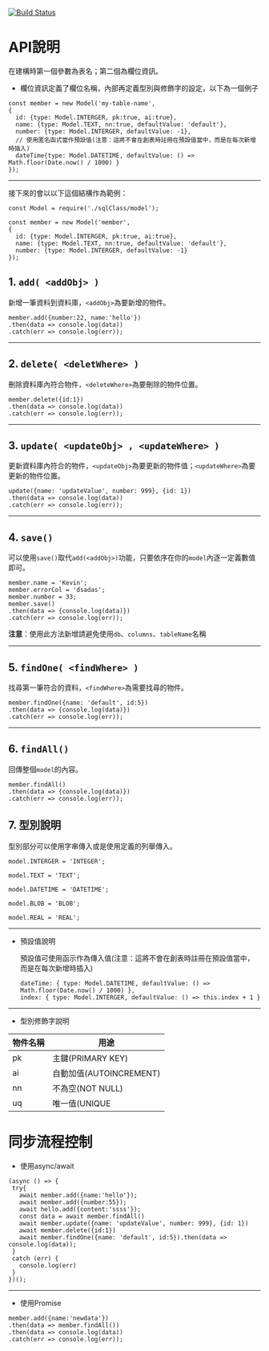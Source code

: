 [![Build Status](https://travis-ci.org/changhongming/orm-sqlite.svg?branch=master)](https://travis-ci.org/changhongming/orm-sqlite)

# API說明
在建構時第一個參數為表名；第二個為欄位資訊。
 - 欄位資訊定義了欄位名稱，內部再定義型別與修飾字的設定，以下為一個例子


```
const member = new Model('my-table-name',
{
  id: {type: Model.INTERGER, pk:true, ai:true},
  name: {type: Model.TEXT, nn:true, defaultValue: 'default'},
  number: {type: Model.INTERGER, defaultValue: -1},
  // 使用匿名函式當作預設值(注意：這將不會在創表時註冊在預設值當中，而是在每次新增時插入)
  dateTime{type: Model.DATETIME, defaultValue: () => Math.floor(Date.now() / 1000) }
});
```
------
接下來的會以以下這個結構作為範例：
```
const Model = require('./sqlClass/model');

const member = new Model('member',
{
  id: {type: Model.INTERGER, pk:true, ai:true},
  name: {type: Model.TEXT, nn:true, defaultValue: 'default'},
  number: {type: Model.INTERGER, defaultValue: -1}
});
```
## 1. ```add( <addObj> )```
新增一筆資料到資料庫，```<addObj>```為要新增的物件。
```
member.add({number:22, name:'hello'})
.then(data => console.log(data))
.catch(err => console.log(err));
```


-----


## 2. ```delete( <deletWhere> )```
刪除資料庫內符合物件，```<deleteWhere>```為要刪除的物件位置。
```
member.delete({id:1})
.then(data => console.log(data))
.catch(err => console.log(err));
```


-----


## 3. ```update( <updateObj> , <updateWhere> )```
更新資料庫內符合的物件，```<updateObj>```為要更新的物件值；```<updateWhere>```為要更新的物件位置。
```
update({name: 'updateValue', number: 999}, {id: 1})
.then(data => console.log(data))
.catch(err => console.log(err));
```


-----


## 4. ```save()```
可以使用```save()```取代```add(<addObj>)```功能，只要依序在你的```model```內逐一定義數值即可。
```
member.name = 'Kevin';
member.errorCol = 'dsadas';
member.number = 33;
member.save()
.then(data => {console.log(data)})
.catch(err => console.log(err));
```
**注意**：使用此方法新增請避免使用```db```、```columns```、```tableName```名稱 


-----
## 5. ```findOne( <findWhere> )```
找尋第一筆符合的資料，```<findWhere>```為需要找尋的物件。
```
member.findOne({name: 'default', id:5})
.then(data => {console.log(data)})
.catch(err => console.log(err));
```

-----

## 6. ```findAll()```
回傳整個```model```的內容。
```
member.findAll()
.then(data => {console.log(data)})
.catch(err => console.log(err));
```
## 7. 型別說明
型別部分可以使用字串傳入或是使用定義的列舉傳入。
```
model.INTERGER = 'INTEGER';

model.TEXT = 'TEXT';

model.DATETIME = 'DATETIME';

model.BLOB = 'BLOB';

model.REAL = 'REAL';
```

-----
- 預設值說明

  預設值可使用函示作為傳入值(注意：這將不會在創表時註冊在預設值當中，而是在每次新增時插入)
  ```
  dateTime: { type: Model.DATETIME, defaultValue: () => Math.floor(Date.now() / 1000) },
  index: { type: Model.INTERGER, defaultValue: () => this.index + 1 }
  ```
---
- 型別修飾字說明

| 物件名稱| 用途 |
| -------- | -------- |
| pk     | 主鍵(PRIMARY KEY) |
| ai     | 自動加值(AUTOINCREMENT) |
| nn     | 不為空(NOT NULL) |
| uq     | 唯一值(UNIQUE |

# 同步流程控制
 - 使用async/await

 ```
(async () => {
  try{
    await member.add({name:'hello'});
    await member.add({number:55});
    await hello.add({content:'ssss'});
    const data = await member.findAll()
    await member.update({name: 'updateValue', number: 999}, {id: 1})
    await member.delete({id:1})
    await member.findOne({name: 'default', id:5}).then(data => console.log(data));
  }
  catch (err) {
    console.log(err)
  }
})();
 ```
 -----

- 使用Promise

```
member.add({name:'newdata'})
.then(data => member.findAll())
.then(data => console.log(data))
.catch(err => console.log(err));
```
